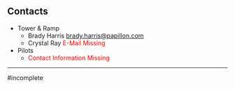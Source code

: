 
## Contacts
- Tower & Ramp
	- Brady Harris <brady.harris@papillon.com>
	- Crystal Ray  <font color="red">E-Mail Missing</font>
- Pilots
	- <font color="red">Contact Information Missing</font>


---
#incomplete